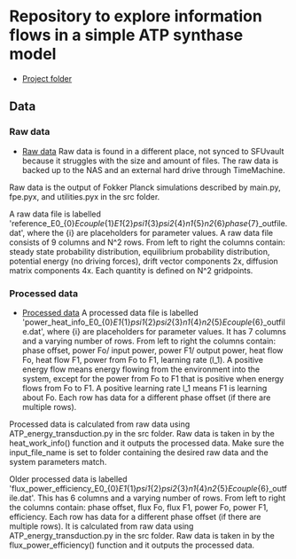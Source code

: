 # Repository to explore information flows in a simple ATP synthase model
- [Project folder](/Users/Emma/sfuvault/SivakGroup/Emma/ATP-Prediction/)

## Data
### Raw data
- [Raw data](/Users/Emma/Documents/Data/ATPsynthase/Full-2D-FP/) 
Raw data is found in a different place, not synced to SFUvault because it struggles with the size and amount of files. 
The raw data is backed up to the NAS and an external hard drive through TimeMachine.

Raw data is the output of Fokker Planck simulations described by main.py, fpe.pyx, and utilities.pyx in the src folder.

A raw data file is labelled 'reference_E0_{0}_Ecouple_{1}_E1_{2}_psi1_{3}_psi2_{4}_n1_{5}_n2_{6}_phase_{7}_outfile.dat', where the {i} are placeholders for parameter values. A raw data file consists of 9 columns and N^2 rows. From left to right the columns contain: steady state probability distribution, equilibrium probability distribution, potential energy (no driving forces), drift vector components 2x, diffusion matrix components 4x. Each quantity is defined on N^2 gridpoints.

### Processed data
- [Processed data](/Users/Emma/sfuvault/SivakGroup/Emma/ATP-Prediction/data)
A processed data file is labelled 'power_heat_info_E0_{0}_E1_{1}_psi1_{2}_psi2_{3}_n1_{4}_n2_{5}_Ecouple_{6}_outfile.dat', where {i} are placeholders for parameter values. It has 7 columns and a varying number of rows. From left to right the columns contain: phase offset, power Fo/ input power, power F1/ output power, heat flow Fo, heat flow F1, power from Fo to F1, learning rate (l_1). A positive energy flow means energy flowing from the environment into the system, except for the power from Fo to F1 that is positive when energy flows from Fo to F1. A positive learning rate l_1 means F1 is learning about Fo. Each row has data for a different phase offset (if there are multiple rows).

Processed data is calculated from raw data using ATP_energy_transduction.py in the src folder. Raw data is taken in by the heat_work_info() function and it outputs the processed data. Make sure the input_file_name is set to folder containing the desired raw data and the system parameters match.

Older processed data is labelled 'flux_power_efficiency_E0_{0}_E1_{1}_psi1_{2}_psi2_{3}_n1_{4}_n2_{5}_Ecouple_{6}_outfile.dat'. This has 6 columns and a varying number of rows. From left to right the columns contain: phase offset, flux Fo, flux F1, power Fo, power F1, efficiency. Each row has data for a different phase offset (if there are multiple rows).
It is calculated from raw data using ATP_energy_transduction.py in the src folder. Raw data is taken in by the flux_power_efficiency() function and it outputs the processed data.
